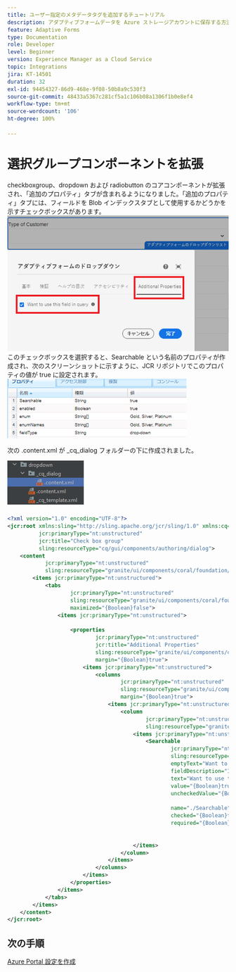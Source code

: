 ```yaml
---
title: ユーザー指定のメタデータタグを追加するチュートリアル
description: アダプティブフォームデータを Azure ストレージアカウントに保存する方法およびアカウントから取得する方法を学びます。
feature: Adaptive Forms
type: Documentation
role: Developer
level: Beginner
version: Experience Manager as a Cloud Service
topic: Integrations
jira: KT-14501
duration: 32
exl-id: 94454327-86d9-468e-9f08-50b8a9c530f3
source-git-commit: 48433a5367c281cf5a1c106b08a1306f1b0e8ef4
workflow-type: tm+mt
source-wordcount: '106'
ht-degree: 100%

---
```


# 選択グループコンポーネントを拡張

checkboxgroup、dropdown および radiobutton のコアコンポーネントが拡張され、「追加のプロパティ」タブが含まれるようになりました。「追加のプロパティ」タブには、フィールドを Blob インデックスタブとして使用するかどうかを示すチェックボックスがあります。
![additonal-properties](assets/drop-down-additonal-properties.png)このチェックボックスを選択すると、Searchable という名前のプロパティが作成され、次のスクリーンショットに示すように、JCR リポジトリでこのプロパティの値が true に設定されます。
![Searchable](assets/searchable-true.png)

次の .content.xml が _cq_dialog フォルダーの下に作成されました。

![drop-down-project-view](assets/drop-down-project-view.png)

```xml
<?xml version="1.0" encoding="UTF-8"?>
<jcr:root xmlns:sling="http://sling.apache.org/jcr/sling/1.0" xmlns:cq="http://www.day.com/jcr/cq/1.0" xmlns:jcr="http://www.jcp.org/jcr/1.0" xmlns:nt="http://www.jcp.org/jcr/nt/1.0"
          jcr:primaryType="nt:unstructured"
          jcr:title="Check box group"
          sling:resourceType="cq/gui/components/authoring/dialog">
    <content
            jcr:primaryType="nt:unstructured"
            sling:resourceType="granite/ui/components/coral/foundation/container">
        <items jcr:primaryType="nt:unstructured">
            <tabs
                    jcr:primaryType="nt:unstructured"
                    sling:resourceType="granite/ui/components/coral/foundation/tabs"
                    maximized="{Boolean}false">
                <items jcr:primaryType="nt:unstructured">

                    <properties
                            jcr:primaryType="nt:unstructured"
                            jcr:title="Additional Properties"
                            sling:resourceType="granite/ui/components/coral/foundation/container"
                            margin="{Boolean}true">
                        <items jcr:primaryType="nt:unstructured">
                            <columns
                                    jcr:primaryType="nt:unstructured"
                                    sling:resourceType="granite/ui/components/coral/foundation/fixedcolumns"
                                    margin="{Boolean}true">
                                <items jcr:primaryType="nt:unstructured">
                                    <column
                                            jcr:primaryType="nt:unstructured"
                                            sling:resourceType="granite/ui/components/coral/foundation/container">
                                        <items jcr:primaryType="nt:unstructured">
                                            <Searchable
                                                    jcr:primaryType="nt:unstructured"
                                                    sling:resourceType="granite/ui/components/coral/foundation/form/checkbox"
                                                    emptyText="Want to include in search?"
                                                    fieldDescription="Indicate if you want to use in search"
                                                    text="Want to use this field in query"
                                                    value="{Boolean}true"
                                                    uncheckedValue="{Boolean}false"

                                                    name="./Searchable"
                                                    checked="{Boolean}false"
                                                    required="{Boolean}false"/>


                                        </items>
                                    </column>
                                </items>
                            </columns>
                        </items>
                    </properties>
                </items>
            </tabs>
        </items>
    </content>
</jcr:root>
```

## 次の手順

[Azure Portal 設定を作成](./create-osgi-configuration.md)
